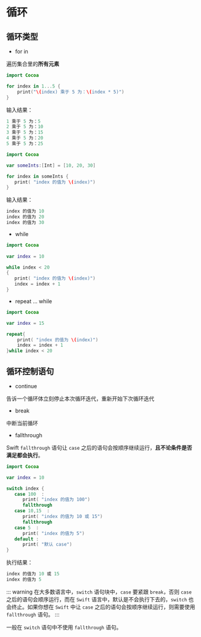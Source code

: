 # 循环

## 循环类型

- for in

遍历集合里的**所有元素**

```swift
import Cocoa

for index in 1...5 {
    print("\(index) 乘于 5 为：\(index * 5)")
}

```

输入结果：

```swift
1 乘于 5 为：5
2 乘于 5 为：10
3 乘于 5 为：15
4 乘于 5 为：20
5 乘于 5 为：25
```

```swift
import Cocoa

var someInts:[Int] = [10, 20, 30]

for index in someInts {
   print( "index 的值为 \(index)")
}
```

输入结果：

```swift
index 的值为 10
index 的值为 20
index 的值为 30
```

- while

```swift
import Cocoa
 
var index = 10

while index < 20 
{
   print( "index 的值为 \(index)")
   index = index + 1
}
```

- repeat ... while

```swift
import Cocoa

var index = 15

repeat{
    print( "index 的值为 \(index)")
    index = index + 1
}while index < 20
```

## 循环控制语句

- continue

告诉一个循环体立刻停止本次循环迭代，重新开始下次循环迭代

- break

中断当前循环

- fallthrough

Swift `fallthrough` 语句让 `case` 之后的语句会按顺序继续运行，**且不论条件是否满足都会执行**。

```swift
import Cocoa

var index = 10

switch index {
   case 100  :
      print( "index 的值为 100")
      fallthrough
   case 10,15  :
      print( "index 的值为 10 或 15")
      fallthrough
   case 5  :
      print( "index 的值为 5")
   default :
      print( "默认 case")
}
```

执行结果：

```swift
index 的值为 10 或 15
index 的值为 5
```

::: warning
在大多数语言中，`switch` 语句块中，`case` 要紧跟 `break`，否则 `case` 之后的语句会顺序运行，而在 `Swift` 语言中，默认是不会执行下去的，`switch` 也会终止。如果你想在 `Swift` 中让 `case` 之后的语句会按顺序继续运行，则需要使用 `fallthrough` 语句。
:::

一般在 `switch` 语句中不使用 `fallthrough` 语句。